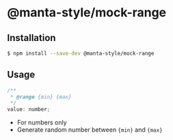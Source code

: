 # @manta-style/mock-range

## Installation

```sh
$ npm install --save-dev @manta-style/mock-range
```

## Usage

```js
/**
 * @range {min} {max}
 */
value: number;
```

- For numbers only
- Generate random number between `{min}` and `{max}`
